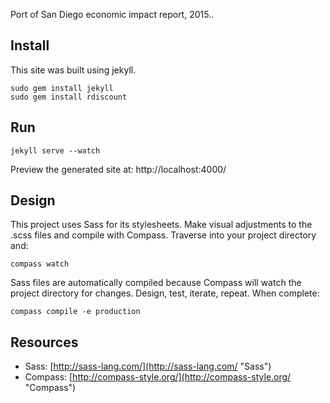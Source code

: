Port of San Diego economic impact report, 2015..

Install
---

This site was built using jekyll.

    sudo gem install jekyll
    sudo gem install rdiscount

Run
---

    jekyll serve --watch

Preview the generated site at: http://localhost:4000/

Design
---

This project uses Sass for its stylesheets. Make visual adjustments to the
.scss files and compile with Compass. Traverse into your project directory and:

    compass watch

Sass files are automatically compiled because Compass will watch the project directory for changes. Design, test, iterate, repeat. When complete:

    compass compile -e production

Resources
---

* Sass: [http://sass-lang.com/](http://sass-lang.com/ "Sass")
* Compass: [http://compass-style.org/](http://compass-style.org/ "Compass")
